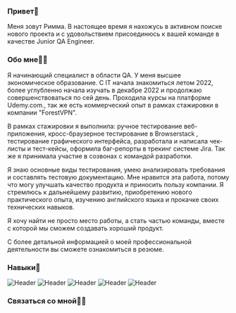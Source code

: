 ### Привет👋

Меня зовут Римма. В настоящее время я нахожусь в активном поиске нового проекта и с удовольствием присоединюсь к вашей команде в качестве Junior QA Engineer.

### Обо мне👩🏻
Я начинающий специалист в области QA.  У меня высшее экономическое образование. С IT начала знакомиться летом 2022, более углубленно начала изучать в декабре 2022 и продолжаю совершенствоваться по сей день. Проходила курсы на платформе Udemy.com., так же есть коммерческий опыт в рамках стажировки в компании "ForestVPN".

В рамках стажировки я выполнила: ручное тестирование веб-приложения, кросс-браузерное тестирование в Browserstack , тестирование графического интерфейса, разработала и написала чек-листы и тест-кейсы, оформила баг-репорты в трекинг системе Jira. Так же я принимала участие в  созвонах с командой разработки. 

Я знаю основные виды тестирования, умею анализировать требования и составлять тестовую документацию. Мне нравится эта работа, потому что могу улучшать качество продукта и приносить пользу компании. Я стремлюсь к дальнейшему развитию, приобретению нового практического опыта, изучению английского языка и прокачке своих технических навыков.

Я хочу найти не просто место работы, а стать частью команды, вместе с которой мы сможем создавать хороший продукт.

С более детальной информацией о моей профессиональной деятельности вы сможете ознакомиться в резюме.

### Навыки🔧

![Header](https://img.shields.io/badge/Jira-090909?style=for-the-badge&logo=jira&logoColor=136be1) ![Header](https://img.shields.io/badge/Postman-090909?style=for-the-badge&logo=postman&logoColor=f76935)  ![Header](https://img.shields.io/badge/Github-090909?style=for-the-badge&logo=github&logoColor=8cc4d7) ![Header](https://img.shields.io/badge/DevTools-090909?style=for-the-badge&logo=googlechrome&logoColor=2674f2) ![Header](https://img.shields.io/badge/Fiddler-090909?style=for-the-badge&logo=fiddler&logoColor=8cc4d7)

### Связаться со мной✌🏼 


